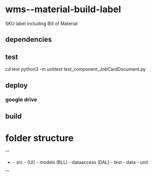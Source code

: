 # wms--material-build-label
SKU label including Bill of Material

## dependencies



## test

cd test
python3 -m unittest test_component_JobCardDocument.py

## deploy

### google drive ###


## build


# folder structure

'''
-   <SOLUTION>
    - src
        - <application>     (UI)
        - models            (BLL)
        - dataaccess        (DAL)
    - test
        - data
        - unit
'''